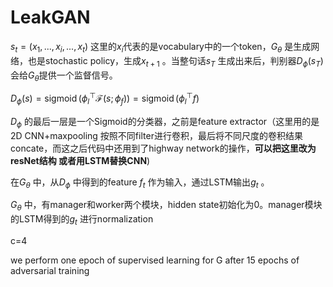 # LeakGAN

$s_t = (x_1,...,x_i,...,x_t)$ 这里的$x_i$代表的是vocabulary中的一个token，$G_\theta$ 是生成网络，也是stochastic policy，生成$x_{t+1}$ 。当整句话$s_T$ 生成出来后，判别器$D_\phi(s_T)$ 会给$G_\theta$提供一个监督信号。

$D_{\phi}(s)=\operatorname{sigmoid}\left(\phi_{l}^{\top} \mathcal{F}\left(s ; \phi_{f}\right)\right)=\operatorname{sigmoid}\left(\phi_{l}^{\top} f\right)$ 

$D_\phi$ 的最后一层是一个Sigmoid的分类器，之前是feature extractor（这里用的是2D CNN+maxpooling 按照不同filter进行卷积，最后将不同尺度的卷积结果concate，而这之后代码中还用到了highway network的操作，**可以把这里改为resNet结构 或者用LSTM替换CNN**)

在$G_\theta$ 中，从$D_\phi$ 中得到的feature $f_t$ 作为输入，通过LSTM输出$g_t$ 。

$G_\theta$ 中，有manager和worker两个模块，hidden state初始化为0。manager模块的LSTM得到的$g_t$ 进行normalization

c=4

we perform one epoch of supervised learning for G after 15 epochs of adversarial training
